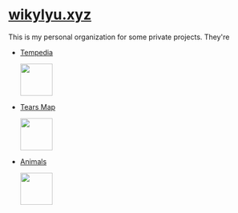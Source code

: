 # [wikylyu.xyz](https://wikylyu.xyz)

This is my personal organization for some private projects. They're

* [Tempedia](https://tempedia.wikylyu.xyz)
  
  <img src="https://tempedia.wikylyu.xyz/assets/images/logo.svg" width="64px" height="64p">
  
* [Tears Map](https://totk.wikylyu.xyz)

  <img src="https://totk.wikylyu.xyz/assets/images/logo.png" width="64px" height="64p">
  
* [Animals](https://animals.wikylyu.xyz)

  <img src="https://animals.wikylyu.xyz/assets/images/logo.png" width="64px" height="64p">

